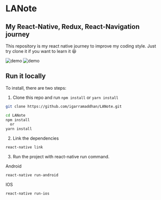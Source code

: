 # LANote

## My React-Native, Redux, React-Navigation journey

This repository is my react native journey to improve my coding style. Just try clone it if you want to learn it 😆

![demo](https://i.imgur.com/51t73Ht.png?1)
![demo](https://i.imgur.com/pRd7v5o.png?1)

## Run it locally

To install, there are two steps:

1. Clone this repo and run `npm install` or `yarn install`
  ```bash
  git clone https://github.com/igarramaddhan/LANote.git

  cd LANote
  npm install
    or
  yarn install
  ```
2. Link the dependencies
  ```bash
  react-native link
  ```
3. Run the project with react-native run command.

  Android
  ```bash
  react-native run-android
  ```
  IOS
  ```bash
  react-native run-ios
  ```
